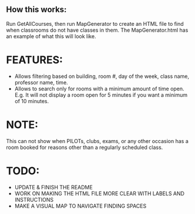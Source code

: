 ## How this works: 
Run GetAllCourses, then run MapGenerator to create an HTML file to find when classrooms do not have classes in them. The MapGenerator.html has an example of what this will look like. 

# FEATURES:
- Allows filtering based on building, room #, day of the week, class name, professor name, time.
- Allows to search only for rooms with a minimum amount of time open. E.g. It will not display a room open for 5 minutes if you want a minimum of 10 minutes.

# NOTE: 
This can not show when PILOTs, clubs, exams, or any other occasion has a room booked for reasons other than a regularly scheduled class.

# TODO: 
- UPDATE & FINISH THE README
- WORK ON MAKING THE HTML FILE MORE CLEAR WITH LABELS AND INSTRUCTIONS
- MAKE A VISUAL MAP TO NAVIGATE FINDING SPACES
